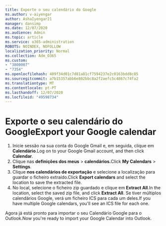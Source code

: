 ```yaml
---
title: Exporte o seu calendário do Google
ms.author: v-aiyengar
author: AshaIyengar21
manager: dansimp
ms.date: 12/07/2020
ms.audience: Admin
ms.topic: article
ms.service: o365-administration
ROBOTS: NOINDEX, NOFOLLOW
localization_priority: Normal
ms.collection: Adm_O365
ms.custom:
- "3800007"
- "7354"
ms.openlocfilehash: 409f34d01c7d81a81cf7594237e2c0163bdd8c85
ms.sourcegitcommit: a7b15357abb6e802bbc8a2f2aefc5c4867c74fa2
ms.translationtype: MT
ms.contentlocale: pt-PT
ms.lasthandoff: 12/07/2020
ms.locfileid: "49598734"
---
```

# <a name="export-your-google-calendar"></a><span data-ttu-id="a0966-102">Exporte o seu calendário do Google</span><span class="sxs-lookup"><span data-stu-id="a0966-102">Export your Google calendar</span></span>

1. <span data-ttu-id="a0966-103">Inicie sessão na sua conta do Google Gmail e, em seguida, clique em **Calendário**.</span><span class="sxs-lookup"><span data-stu-id="a0966-103">Log on to your Google Gmail account, and then click **Calendar**.</span></span>
1. <span data-ttu-id="a0966-104">Clique nas **definições dos meus**  >  **calendários.**</span><span class="sxs-lookup"><span data-stu-id="a0966-104">Click **My Calendars** > **Settings**.</span></span>
1. <span data-ttu-id="a0966-105">Clique **nos calendários de exportação** e selecione a localização para guardar o ficheiro extraído.</span><span class="sxs-lookup"><span data-stu-id="a0966-105">Click **Export calendars** and select the location to save the extracted file.</span></span>
1. <span data-ttu-id="a0966-106">No local, selecione o ficheiro zip guardado e clique em **Extract All**.</span><span class="sxs-lookup"><span data-stu-id="a0966-106">In the location, select the saved zip file, and click **Extract All**.</span></span>
   <span data-ttu-id="a0966-107">Se tiver múltiplos calendários Google, verá um ficheiro ICS para cada um deles.</span><span class="sxs-lookup"><span data-stu-id="a0966-107">If you have multiple Google calendars, you'll see an ICS file for each one.</span></span>

<span data-ttu-id="a0966-108">Agora já está pronto para importar o seu Calendário Google para o Outlook.</span><span class="sxs-lookup"><span data-stu-id="a0966-108">Now you're ready to import your Google Calendar into Outlook.</span></span>